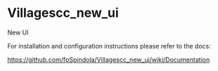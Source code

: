 # Villagescc_new_ui
New UI

For installation and configuration instructions please refer to the docs:

https://github.com/fpSpindola/Villagescc_new_ui/wiki/Documentation
